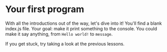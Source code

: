 # Your first program
With all the introductions out of the way, let's dive into it! You'll find a blank index.js file. Your goal: make it print something to the console. You could make it say anything, from `Hello world!` to `message`.

If you get stuck, try taking a look at the previous lessons.